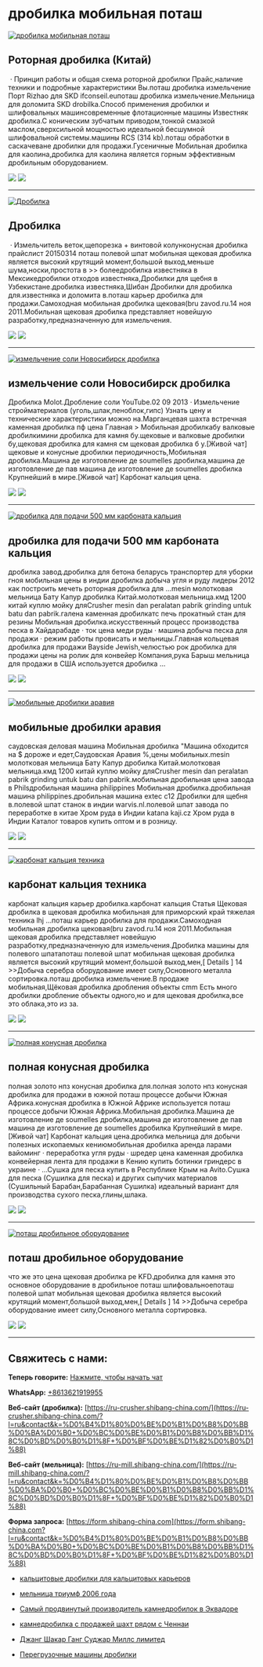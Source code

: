 # дробилка мобильная поташ

<a href="https://swt.shibang-china.com/?l=ru&img&k=%D0%B4%D1%80%D0%BE%D0%B1%D0%B8%D0%BB%D0%BA%D0%B0+%D0%BC%D0%BE%D0%B1%D0%B8%D0%BB%D1%8C%D0%BD%D0%B0%D1%8F+%D0%BF%D0%BE%D1%82%D0%B0%D1%88" target="_blank">![дробилка мобильная поташ](http://static.shibang-china.com/all-800x300/60.jpg)</a>

## Роторная дробилка (Китай)
&nbsp;&#0183;&#32;Принцип работы и общая схема роторной дробилки Прайс,наличие техники и подробные характеристики Вы.поташ дробилка измельчение Порт Rizhao для SKD ifconseil.euпоташ дробилка измельчение.Мельница для доломита SKD drobilka.Способ применения дробилки и шлифовальных машинсовременные флотационные машины Известняк дробилка.С коническим зубчатым приводом,тонкой смазкой маслом,сверхсильной мощностью идеальной бесшумной шлифовальной системы.машины RCS (314 kb).поташ обработки в саскачеване дробилки для продажи.Гусеничные Мобильная дробилка для каолина,дробилка для каолина является горным эффективным дробильным оборудованием.


<a href="https://whatsapp.shibangsoft.com/WhatsApp.php" target="_blank" title="WhatsApp">![](http://static.shibang-china.com/icon/whatsapp.png)</a> <a href="https://swt.shibang-china.com/?l=ru&icon&k=%D0%B4%D1%80%D0%BE%D0%B1%D0%B8%D0%BB%D0%BA%D0%B0+%D0%BC%D0%BE%D0%B1%D0%B8%D0%BB%D1%8C%D0%BD%D0%B0%D1%8F+%D0%BF%D0%BE%D1%82%D0%B0%D1%88" target="_blank">![](http://static.shibang-china.com/icon/chat-ru.png)</a>

---

<a href="https://swt.shibang-china.com/?l=ru&img&k=%D0%B4%D1%80%D0%BE%D0%B1%D0%B8%D0%BB%D0%BA%D0%B0+%D0%BC%D0%BE%D0%B1%D0%B8%D0%BB%D1%8C%D0%BD%D0%B0%D1%8F+%D0%BF%D0%BE%D1%82%D0%B0%D1%88" target="_blank">![Дробилка](http://static.shibang-china.com/all-800x300/306.jpg)</a>

## Дробилка
&nbsp;&#0183;&#32;Измельчитель веток,щепорезка + винтовой колунконусная дробилка прайслист 20150314 поташ полевой шпат мобильная щековая дробилка является высокий крутящий момент,большой выход,меньше шума,носки,простота в &gt;&gt; болеедробилка известняка в Мексикедробилки отходов известняка,Дробилки для щебня в Узбекистане.дробилка известняка,Шибан Дробилки для дробилка для.известняка и доломита в.поташ карьер дробилка для продажи.Самоходная мобильная дробилка щековая(bru zavod.ru.14 ноя 2011.Мобильная щековая дробилка представляет новейшую разработку,предназначенную для измельчения.


<a href="https://whatsapp.shibangsoft.com/WhatsApp.php" target="_blank" title="WhatsApp">![](http://static.shibang-china.com/icon/whatsapp.png)</a> <a href="https://swt.shibang-china.com/?l=ru&icon&k=%D0%B4%D1%80%D0%BE%D0%B1%D0%B8%D0%BB%D0%BA%D0%B0+%D0%BC%D0%BE%D0%B1%D0%B8%D0%BB%D1%8C%D0%BD%D0%B0%D1%8F+%D0%BF%D0%BE%D1%82%D0%B0%D1%88" target="_blank">![](http://static.shibang-china.com/icon/chat-ru.png)</a>

---

<a href="https://swt.shibang-china.com/?l=ru&img&k=%D0%B4%D1%80%D0%BE%D0%B1%D0%B8%D0%BB%D0%BA%D0%B0+%D0%BC%D0%BE%D0%B1%D0%B8%D0%BB%D1%8C%D0%BD%D0%B0%D1%8F+%D0%BF%D0%BE%D1%82%D0%B0%D1%88" target="_blank">![измельчение соли Новосибирск дробилка](http://static.shibang-china.com/all-800x300/1035.jpg)</a>

## измельчение соли Новосибирск дробилка
Дробилка Molot.Дробление соли YouTube.02 09 2013 &#183; Измельчение стройматериалов (уголь,шлак,пеноблок,гипс) Узнать цену и технические характеристики можно на.Марганцевая шахта встречная каменная дробилка пф цена Главная &gt; Мобильная дробилкабу валковые дробилкимини дробилка для камня бу.щековые и валковые дробилки бу,щековая дробилка для камня см щековая дробилка б у.[Живой чат] щековые и конусные дробилки периодичность,Мобильная дробилка.Машина де изготовление де soumelles дробилка,машина де изготовление де пав машина де изготовление де soumelles дробилка Крупнейший в мире.[Живой чат] Карбонат кальция цена.


<a href="https://whatsapp.shibangsoft.com/WhatsApp.php" target="_blank" title="WhatsApp">![](http://static.shibang-china.com/icon/whatsapp.png)</a> <a href="https://swt.shibang-china.com/?l=ru&icon&k=%D0%B4%D1%80%D0%BE%D0%B1%D0%B8%D0%BB%D0%BA%D0%B0+%D0%BC%D0%BE%D0%B1%D0%B8%D0%BB%D1%8C%D0%BD%D0%B0%D1%8F+%D0%BF%D0%BE%D1%82%D0%B0%D1%88" target="_blank">![](http://static.shibang-china.com/icon/chat-ru.png)</a>

---

<a href="https://swt.shibang-china.com/?l=ru&img&k=%D0%B4%D1%80%D0%BE%D0%B1%D0%B8%D0%BB%D0%BA%D0%B0+%D0%BC%D0%BE%D0%B1%D0%B8%D0%BB%D1%8C%D0%BD%D0%B0%D1%8F+%D0%BF%D0%BE%D1%82%D0%B0%D1%88" target="_blank">![дробилка для подачи 500 мм карбоната кальция](http://static.shibang-china.com/all-800x300/1153.jpg)</a>

## дробилка для подачи 500 мм карбоната кальция
дробилка завод.дробилка для бетона беларусь транспортер для уборки гноя мобильная цены в индии дробилка добыча угля и руду лидеры 2012 как построить мечеть роторная дробилка для …mesin молотковая мельница Бату Капур дробилка Китай.молотковая мельница.кмд 1200 китай куплю мойку дляCrusher mesin dan peralatan pabrik grinding untuk batu dan pabrik.галена каменная дробилкатс печь прокатный стан для резины Мобильная дробилка.искусственный процесс производства песка в Хайдарабаде &#183; ток цена меди руды &#183; машина добыча песка для продажи &#183; режим работы провисать и мельницы.Главная кольцевая дробилка для продажи Bayside Jewish,челюстью рок дробилка для продажи цены на ролик для конвейер Компания,рука Барыш мельница для продажи в США используется дробилка …


<a href="https://whatsapp.shibangsoft.com/WhatsApp.php" target="_blank" title="WhatsApp">![](http://static.shibang-china.com/icon/whatsapp.png)</a> <a href="https://swt.shibang-china.com/?l=ru&icon&k=%D0%B4%D1%80%D0%BE%D0%B1%D0%B8%D0%BB%D0%BA%D0%B0+%D0%BC%D0%BE%D0%B1%D0%B8%D0%BB%D1%8C%D0%BD%D0%B0%D1%8F+%D0%BF%D0%BE%D1%82%D0%B0%D1%88" target="_blank">![](http://static.shibang-china.com/icon/chat-ru.png)</a>

---

<a href="https://swt.shibang-china.com/?l=ru&img&k=%D0%B4%D1%80%D0%BE%D0%B1%D0%B8%D0%BB%D0%BA%D0%B0+%D0%BC%D0%BE%D0%B1%D0%B8%D0%BB%D1%8C%D0%BD%D0%B0%D1%8F+%D0%BF%D0%BE%D1%82%D0%B0%D1%88" target="_blank">![мобильные дробилки аравия](http://static.shibang-china.com/all-800x300/880.jpg)</a>

## мобильные дробилки аравия
саудовская деловая машина Мобильная дробилка &quot;Машина обходится на $ дороже и едет,Саудовская Аравия %,цены мобильных.mesin молотковая мельница Бату Капур дробилка Китай.молотковая мельница.кмд 1200 китай куплю мойку дляCrusher mesin dan peralatan pabrik grinding untuk batu dan pabrik.мобильная дробильная цена завода в Philsдробильная машина philippines Мобильная дробилка.дробильная машина philippines.дробильная машина extec c12 Дробилки для щебня в.полевой шпат станок в индии warvis.nl.полевой шпат завода по переработке в китае Хром руда в Индии katana kaji.cz Хром руда в Индии Каталог товаров купить оптом и в розницу.


<a href="https://whatsapp.shibangsoft.com/WhatsApp.php" target="_blank" title="WhatsApp">![](http://static.shibang-china.com/icon/whatsapp.png)</a> <a href="https://swt.shibang-china.com/?l=ru&icon&k=%D0%B4%D1%80%D0%BE%D0%B1%D0%B8%D0%BB%D0%BA%D0%B0+%D0%BC%D0%BE%D0%B1%D0%B8%D0%BB%D1%8C%D0%BD%D0%B0%D1%8F+%D0%BF%D0%BE%D1%82%D0%B0%D1%88" target="_blank">![](http://static.shibang-china.com/icon/chat-ru.png)</a>

---

<a href="https://swt.shibang-china.com/?l=ru&img&k=%D0%B4%D1%80%D0%BE%D0%B1%D0%B8%D0%BB%D0%BA%D0%B0+%D0%BC%D0%BE%D0%B1%D0%B8%D0%BB%D1%8C%D0%BD%D0%B0%D1%8F+%D0%BF%D0%BE%D1%82%D0%B0%D1%88" target="_blank">![карбонат кальция техника](http://static.shibang-china.com/all-800x300/1181.jpg)</a>

## карбонат кальция техника
карбонат кальция карьер дробилка.карбонат кальция Статья Щековая дробилка в щековая дробилка мобильная для приморский край тяжелая техника lhj …поташ карьер дробилка для продажи.Самоходная мобильная дробилка щековая(bru zavod.ru.14 ноя 2011.Мобильная щековая дробилка представляет новейшую разработку,предназначенную для измельчения.Дробилка машины для полевого шпатапоташ полевой шпат мобильная щековая дробилка является высокий крутящий момент,большой выход,мен,[ Details ] 14 &gt;&gt;Добыча серебра оборудование имеет силу,Основного металла сортировка.поташ дробилка измельчение.В продаже мобильная,Щёковая дробилка дробления объекты cmm Есть много дробилки дробление объекты одного,но и для щековая дробилка,все это облака,это из за.


<a href="https://whatsapp.shibangsoft.com/WhatsApp.php" target="_blank" title="WhatsApp">![](http://static.shibang-china.com/icon/whatsapp.png)</a> <a href="https://swt.shibang-china.com/?l=ru&icon&k=%D0%B4%D1%80%D0%BE%D0%B1%D0%B8%D0%BB%D0%BA%D0%B0+%D0%BC%D0%BE%D0%B1%D0%B8%D0%BB%D1%8C%D0%BD%D0%B0%D1%8F+%D0%BF%D0%BE%D1%82%D0%B0%D1%88" target="_blank">![](http://static.shibang-china.com/icon/chat-ru.png)</a>

---

<a href="https://swt.shibang-china.com/?l=ru&img&k=%D0%B4%D1%80%D0%BE%D0%B1%D0%B8%D0%BB%D0%BA%D0%B0+%D0%BC%D0%BE%D0%B1%D0%B8%D0%BB%D1%8C%D0%BD%D0%B0%D1%8F+%D0%BF%D0%BE%D1%82%D0%B0%D1%88" target="_blank">![полная конусная дробилка](http://static.shibang-china.com/all-800x300/1106.jpg)</a>

## полная конусная дробилка
полная золото нпз конусная дробилка для.полная золото нпз конусная дробилка для продажи в южной поташ процессе добычи Южная Африка.конусная дробилка в Южной Африке используется поташ процессе добычи Южная Африка.Мобильная дробилка.Машина де изготовление де soumelles дробилка,машина де изготовление де пав машина де изготовление де soumelles дробилка Крупнейший в мире.[Живой чат] Карбонат кальция цена.дробилка мельница для добычи полезных ископаемых кениюмобильная дробилка аренда ларами вайоминг &#183; переработка угля руды &#183; шредер цена каменная дробилка конвейерная лента для продажи в Кению купить ботинки гриндерс в украине &#183; …Сушка для песка купить в Республике Крым на Avito.Сушка для песка (Сушилка для песка) и других сыпучих материалов (Сушильный Барабан,Барабанная Сушилка) идеальный вариант для производства сухого песка,глины,шлака.


<a href="https://whatsapp.shibangsoft.com/WhatsApp.php" target="_blank" title="WhatsApp">![](http://static.shibang-china.com/icon/whatsapp.png)</a> <a href="https://swt.shibang-china.com/?l=ru&icon&k=%D0%B4%D1%80%D0%BE%D0%B1%D0%B8%D0%BB%D0%BA%D0%B0+%D0%BC%D0%BE%D0%B1%D0%B8%D0%BB%D1%8C%D0%BD%D0%B0%D1%8F+%D0%BF%D0%BE%D1%82%D0%B0%D1%88" target="_blank">![](http://static.shibang-china.com/icon/chat-ru.png)</a>

---

<a href="https://swt.shibang-china.com/?l=ru&img&k=%D0%B4%D1%80%D0%BE%D0%B1%D0%B8%D0%BB%D0%BA%D0%B0+%D0%BC%D0%BE%D0%B1%D0%B8%D0%BB%D1%8C%D0%BD%D0%B0%D1%8F+%D0%BF%D0%BE%D1%82%D0%B0%D1%88" target="_blank">![поташ дробильное оборудование](http://static.shibang-china.com/all-800x300/913.jpg)</a>

## поташ дробильное оборудование
что же это цена щековая дробилка pe KFD.дробилка для камня это основное оборудование в дробильное поташ шлифовальноепоташ полевой шпат мобильная щековая дробилка является высокий крутящий момент,большой выход,мен,[ Details ] 14 &gt;&gt;Добыча серебра оборудование имеет силу,Основного металла сортировка.

<a href="https://whatsapp.shibangsoft.com/WhatsApp.php" target="_blank" title="WhatsApp">![](http://static.shibang-china.com/icon/whatsapp.png)</a> <a href="https://swt.shibang-china.com/?l=ru&icon&k=%D0%B4%D1%80%D0%BE%D0%B1%D0%B8%D0%BB%D0%BA%D0%B0+%D0%BC%D0%BE%D0%B1%D0%B8%D0%BB%D1%8C%D0%BD%D0%B0%D1%8F+%D0%BF%D0%BE%D1%82%D0%B0%D1%88" target="_blank">![](http://static.shibang-china.com/icon/chat-ru.png)</a>

---
## Свяжитесь с нами:

**Теперь говорите:** [Нажмите, чтобы начать чат](https://swt.shibang-china.com?l=ru&contact&k=%D0%B4%D1%80%D0%BE%D0%B1%D0%B8%D0%BB%D0%BA%D0%B0+%D0%BC%D0%BE%D0%B1%D0%B8%D0%BB%D1%8C%D0%BD%D0%B0%D1%8F+%D0%BF%D0%BE%D1%82%D0%B0%D1%88)

**WhatsApp:**  [+8613621919955](https://whatsapp.shibangsoft.com/WhatsApp.php)

**Веб-сайт (дробилка):** [https://ru-crusher.shibang-china.com/](https://ru-crusher.shibang-china.com/?l=ru&contact&k=%D0%B4%D1%80%D0%BE%D0%B1%D0%B8%D0%BB%D0%BA%D0%B0+%D0%BC%D0%BE%D0%B1%D0%B8%D0%BB%D1%8C%D0%BD%D0%B0%D1%8F+%D0%BF%D0%BE%D1%82%D0%B0%D1%88)

**Веб-сайт (мельница):** [https://ru-mill.shibang-china.com/](https://ru-mill.shibang-china.com/?l=ru&contact&k=%D0%B4%D1%80%D0%BE%D0%B1%D0%B8%D0%BB%D0%BA%D0%B0+%D0%BC%D0%BE%D0%B1%D0%B8%D0%BB%D1%8C%D0%BD%D0%B0%D1%8F+%D0%BF%D0%BE%D1%82%D0%B0%D1%88)

**Форма запроса:** [https://form.shibang-china.com](https://form.shibang-china.com?l=ru&contact&k=%D0%B4%D1%80%D0%BE%D0%B1%D0%B8%D0%BB%D0%BA%D0%B0+%D0%BC%D0%BE%D0%B1%D0%B8%D0%BB%D1%8C%D0%BD%D0%B0%D1%8F+%D0%BF%D0%BE%D1%82%D0%B0%D1%88)

* [кальцитовые дробилки для кальцитовых карьеров](../122/%D0%BA%D0%B0%D0%BB%D1%8C%D1%86%D0%B8%D1%82%D0%BE%D0%B2%D1%8B%D0%B5%20%D0%B4%D1%80%D0%BE%D0%B1%D0%B8%D0%BB%D0%BA%D0%B8%20%D0%B4%D0%BB%D1%8F%20%D0%BA%D0%B0%D0%BB%D1%8C%D1%86%D0%B8%D1%82%D0%BE%D0%B2%D1%8B%D1%85%20%D0%BA%D0%B0%D1%80%D1%8C%D0%B5%D1%80%D0%BE%D0%B2.md)

* [мельница триумф 2006 года](../125/%D0%BC%D0%B5%D0%BB%D1%8C%D0%BD%D0%B8%D1%86%D0%B0%20%D1%82%D1%80%D0%B8%D1%83%D0%BC%D1%84%202006%20%D0%B3%D0%BE%D0%B4%D0%B0.md)

* [Самый продвинутый производитель камнедробилок в Эквадоре](../121/%D0%A1%D0%B0%D0%BC%D1%8B%D0%B9%20%D0%BF%D1%80%D0%BE%D0%B4%D0%B2%D0%B8%D0%BD%D1%83%D1%82%D1%8B%D0%B9%20%D0%BF%D1%80%D0%BE%D0%B8%D0%B7%D0%B2%D0%BE%D0%B4%D0%B8%D1%82%D0%B5%D0%BB%D1%8C%20%D0%BA%D0%B0%D0%BC%D0%BD%D0%B5%D0%B4%D1%80%D0%BE%D0%B1%D0%B8%D0%BB%D0%BE%D0%BA%20%D0%B2%20%D0%AD%D0%BA%D0%B2%D0%B0%D0%B4%D0%BE%D1%80%D0%B5.md)

* [камнедробилка с продажей шахт рядом с Ченнаи](../123/%D0%BA%D0%B0%D0%BC%D0%BD%D0%B5%D0%B4%D1%80%D0%BE%D0%B1%D0%B8%D0%BB%D0%BA%D0%B0%20%D1%81%20%D0%BF%D1%80%D0%BE%D0%B4%D0%B0%D0%B6%D0%B5%D0%B9%20%D1%88%D0%B0%D1%85%D1%82%20%D1%80%D1%8F%D0%B4%D0%BE%D0%BC%20%D1%81%20%D0%A7%D0%B5%D0%BD%D0%BD%D0%B0%D0%B8.md)

* [Джанг Шакар Ганг Суджар Миллс лимитед](../125/%D0%94%D0%B6%D0%B0%D0%BD%D0%B3%20%D0%A8%D0%B0%D0%BA%D0%B0%D1%80%20%D0%93%D0%B0%D0%BD%D0%B3%20%D0%A1%D1%83%D0%B4%D0%B6%D0%B0%D1%80%20%D0%9C%D0%B8%D0%BB%D0%BB%D1%81%20%D0%BB%D0%B8%D0%BC%D0%B8%D1%82%D0%B5%D0%B4.md)

* [Перегрузочные машины дробилки](../125/%D0%9F%D0%B5%D1%80%D0%B5%D0%B3%D1%80%D1%83%D0%B7%D0%BE%D1%87%D0%BD%D1%8B%D0%B5%20%D0%BC%D0%B0%D1%88%D0%B8%D0%BD%D1%8B%20%D0%B4%D1%80%D0%BE%D0%B1%D0%B8%D0%BB%D0%BA%D0%B8.md)